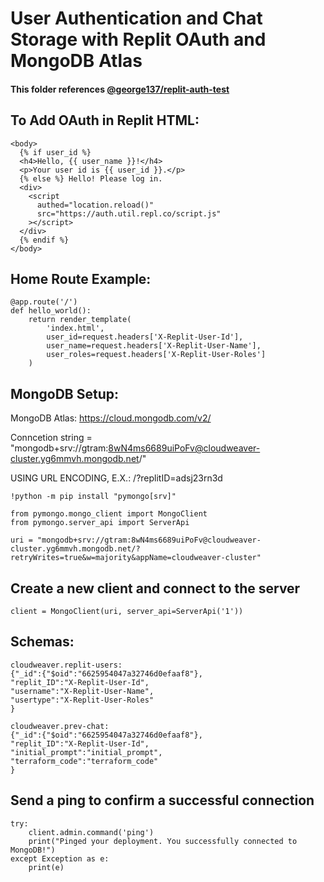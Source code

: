 # User Authentication and Chat Storage with Replit OAuth and MongoDB Atlas
#### This folder references [@george137/replit-auth-test](https://replit.com/@george137/replit-auth-test#templates/index.html)

## To Add OAuth in Replit HTML:
```
<body>
  {% if user_id %}
  <h4>Hello, {{ user_name }}!</h4>
  <p>Your user id is {{ user_id }}.</p>
  {% else %} Hello! Please log in.
  <div>
    <script
      authed="location.reload()"
      src="https://auth.util.repl.co/script.js"
    ></script>
  </div>
  {% endif %}
</body>
```
## Home Route Example:
```
@app.route('/')
def hello_world():
    return render_template(
        'index.html',
        user_id=request.headers['X-Replit-User-Id'],
        user_name=request.headers['X-Replit-User-Name'],
        user_roles=request.headers['X-Replit-User-Roles']
    )
```
## MongoDB Setup:
MongoDB Atlas: https://cloud.mongodb.com/v2/

Conncetion string = "mongodb+srv://gtram:8wN4ms6689uiPoFv@cloudweaver-cluster.yg6mmvh.mongodb.net/"

USING URL ENCODING, E.X.: /?replitID=adsj23rn3d
```
!python -m pip install "pymongo[srv]"

from pymongo.mongo_client import MongoClient
from pymongo.server_api import ServerApi

uri = "mongodb+srv://gtram:8wN4ms6689uiPoFv@cloudweaver-cluster.yg6mmvh.mongodb.net/?retryWrites=true&w=majority&appName=cloudweaver-cluster"
```
## Create a new client and connect to the server
```
client = MongoClient(uri, server_api=ServerApi('1'))
```
## Schemas:
```
cloudweaver.replit-users:
{"_id":{"$oid":"6625954047a32746d0efaaf8"},
"replit_ID":"X-Replit-User-Id",
"username":"X-Replit-User-Name",
"usertype":"X-Replit-User-Roles"
}

cloudweaver.prev-chat:
{"_id":{"$oid":"6625954047a32746d0efaaf8"},
"replit_ID":"X-Replit-User-Id",
"initial_prompt":"initial_prompt",
"terraform_code":"terraform_code"
}
```

## Send a ping to confirm a successful connection
```
try:
    client.admin.command('ping')
    print("Pinged your deployment. You successfully connected to MongoDB!")
except Exception as e:
    print(e)
```
